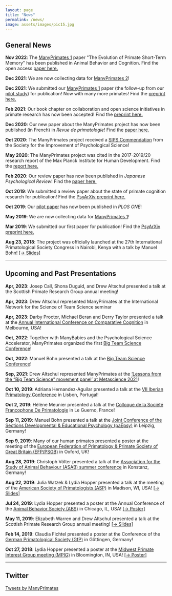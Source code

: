 ```yaml
---
layout: page
title: "News"
permalink: /news/
image: assets/images/pic15.jpg
---
```


## General News


**Nov 2022**: The [ManyPrimates 1](/mp1) paper "The Evolution of Primate Short-Term Memory" has been published in Animal Behavior and Cognition. Find the open access [paper here.](https://www.animalbehaviorandcognition.org/article.php?id=1334)

**Dec 2021**: We are now collecting data for [ManyPrimates 2](/mp2)!

**Dec 2021**: We submitted our [ManyPrimates 1](/mp1) paper (the follow-up from our [pilot study](/pilot)) for publication! Now with many more primates! Find the [preprint here.](https://psyarxiv.com/5etnf)

**Feb 2021**: Our book chapter on collaboration and open science initiatives in primate research has now been accepted! Find the [preprint here.](https://osf.io/7c93a/)

**Dec 2020**: Our new paper about the ManyPrimates project has now been published (in French) in *Revue de primatologie*! Find the [paper here.](/assets/pdfs/ManyPrimates_RdP_2020.pdf)

**Oct 2020**: The ManyPrimates project received a [SIPS Commendation](https://improvingpsych.org/mission/awards/) from the Society for the Improvement of Psychological Science!

**May 2020**: The ManyPrimates project was cited in the 2017-2019/20 research report of the Max Planck Institute for Human Development. Find the [report here.](/assets/pdfs/mpib_berlin_research_report_2017_2019-20.pdf)

**Feb 2020**: Our review paper has now been published in *Japanese Psychological Review*! Find the [paper here.](/assets/pdfs/ManyPrimates_JPR_2019.pdf)

**Oct 2019**: We submitted a review paper about the state of primate cognition research for publication! Find the [PsyArXiv preprint here.](https://psyarxiv.com/8w7zd)

**Oct 2019**: Our [pilot paper](https://journals.plos.org/plosone/article?id=10.1371/journal.pone.0223675) has now been published in *PLOS ONE*!

**May 2019**: We are now collecting data for [ManyPrimates 1](/mp1)!

**Mar 2019**: We submitted our first paper for publication! Find the [PsyArXiv preprint here.](https://psyarxiv.com/3xu7q/)

**Aug 23, 2018**: The project was officially launched at the 27th International Primatological Society Congress in Nairobi, Kenya with a talk by Manuel Bohn! [[&rarr;&nbsp;Slides]](/assets/conferences/IPS2018_Bohn.pdf)

***

## Upcoming and Past Presentations

**Apr, 2023**: Josep Call, Shona Duguid, and Drew Altschul presented a talk at the Scottish Primate Research Group annual meeting!

**Apr, 2023**: Drew Altschul represented ManyPrimates at the International Network for the Science of Team Science seminar

**Apr, 2023**: Darby Proctor, Michael Beran and Derry Taylor presented a talk at the [Annual International Conference on Comparative Cognition](https://drive.google.com/file/d/1JVpEJRXHCePEdTkAonTPM_buu2kIFUKx/view) in Melbourne, USA!

**Oct, 2022**: Together with ManyBabies and the Psychological Science Accelerator, ManyPrimates organized the first [Big Team Science Conference](https://bigteamscienceconference.github.io)!

**Oct, 2022**: Manuel Bohn presented a talk at the [Big Team Science Conference](https://docs.google.com/document/d/17m6t7or53uvFErIW_WHvegwlwV2Cq_rvG5ny-4cBkpM/edit)!

**Sep, 2021**: Drew Altschul represented ManyPrimates at the [‘Lessons from the “Big Team Science” movement panel’ at Metascience 2021](https://metascience2021.org/events/lessons-from-the-big-team-science-movement/)!

**Oct 10, 2019**: Adriana Hernandez-Aguilar presented a talk at the [VII Iberian Primatology Conference](https://karger.com/fpr/article/91/5/512/144011/Abstracts-of-the-7th-Iberian-Congress-of) in Lisbon, Portugal!

**Oct 2, 2019**: Hélène Meunier presented a talk at the [Colloque de la Société Francophone De Primatologie](http://sfdp-primatologie.fr/index.php?page=colloque) in Le Guerno, France!

**Sep 11, 2019**: Manuel Bohn presented a talk at the [Joint Conference of the Sections Developmental & Educational Psychology (paEpsy)](http://paepsy-meeting.de/) in Leipzig, Germany!

**Sep 9, 2019**: Many of our human primates presented a poster at the meeting of the [European Federation of Primatology & Primate Society of Great Britain (EFP/PSGB)](https://www.efp-psgb2019.com/) in Oxford, UK!

**Aug 28, 2019**: Christoph Völter presented a talk at the [Association for the Study of Animal Behaviour (ASAB) summer conference](https://www.uni-konstanz.de/asab-summer-2019/) in Konstanz, Germany!

**Aug 22, 2019**: Julia Watzek & Lydia Hopper presented a talk at the meeting of the [American Society of Primatologists (ASP)](https://asp.org/meetings/conference.cfm) in Madison, WI, USA! [[&rarr; Slides]](/assets/conferences/ASP2019_Watzek_Hopper.pdf)

**Jul 24, 2019**: Lydia Hopper presented a poster at the Annual Conference of the [Animal Behavior Society (ABS)](http://www.animalbehaviorsociety.org/2019/) in Chicago, IL, USA! [[&rarr; Poster]](/assets/conferences/ABS2019_Hopper.pdf)

**May 11, 2019**: Elizabeth Warren and Drew Altschul presented a talk at the Scottish Primate Research Group annual meeting! [[&rarr;&nbsp;Slides]](/assets/conferences/SPRG2019_Warren_Altschul.pdf)

**Feb 14, 2019**: Claudia Fichtel presented a poster at the Conference of the [German Primatological Society (GfP)](https://www.gf-primatologie.de/english/meetings) in Göttingen, Germany! 

**Oct 27, 2018**: Lydia Hopper presented a poster at the [Midwest Primate Interest Group meeting (MPIG)](https://midwestprimates.org) in Bloomington, IN, USA! [[&rarr; Poster]](/assets/conferences/MPIG2018_Hopper.pdf)

***

## Twitter

<a class="twitter-timeline" data-width="400" data-height="600" data-theme="light" data-link-color="#1AA82B" href="https://twitter.com/ManyPrimates?ref_src=twsrc%5Etfw">Tweets by ManyPrimates</a> <script async src="https://platform.twitter.com/widgets.js" charset="utf-8"></script>


